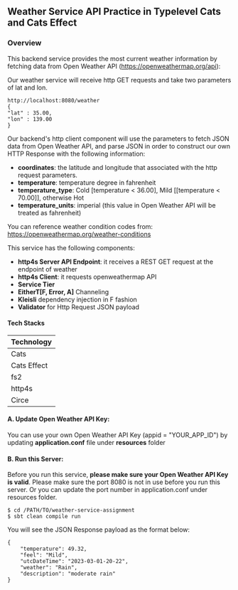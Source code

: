 ## Weather Service API Practice in Typelevel Cats and Cats Effect

### Overview

This backend service provides the most current weather information by fetching data from Open Weather API (https://openweathermap.org/api):

Our weather service will receive http GET requests and take two parameters of lat and lon.
```
http://localhost:8080/weather
{
"lat" : 35.00,
"lon" : 139.00
}
```
Our backend's http client component will use the parameters to fetch JSON data from Open Weather API,
and parse JSON in order to construct our own HTTP Response with the following information:

- **coordinates**: the latitude and longitude that associated with the http request parameters.
- **temperature**: temperature degree in fahrenheit
- **temperature_type**: Cold [temperature < 36.00], Mild [[temperature < 70.00]], otherwise Hot
- **temperature_units**: imperial (this value in Open Weather API will be treated as fahrenheit)
  <br>


You can reference weather condition codes from: https://openweathermap.org/weather-conditions


This service has the following components:
- **http4s Server API Endpoint**: it receives a REST GET request at the endpoint of weather
- **http4s Client**: it requests openweathermap API
- **Service Tier**
- **EitherT[F, Error, A]** Channeling 
- **Kleisli**    dependency injection in F fashion 
- **Validator** for Http Request JSON payload


#### Tech Stacks

| Technology    |
| ------------- |
| Cats          |
| Cats Effect   |
| fs2           |
| http4s        |
| Circe         |
   
#### A. Update Open Weather API Key:
You can use your own Open Weather API Key (appid = "YOUR_APP_ID") by updating **application.conf** file under **resources** folder

#### B. Run this Server:
Before you run this service, **please make sure your Open Weather API Key is valid**.
Please make sure the port 8080 is not in use before you run this server.
Or you can update the port number in application.conf under resources folder.

```
$ cd /PATH/TO/weather-service-assignment
$ sbt clean compile run

```
You will see the JSON Response payload as the format below:
```
{
    "temperature": 49.32,
    "feel": "Mild",
    "utcDateTime": "2023-03-01-20-22",
    "weather": "Rain",
    "description": "moderate rain"
}
```
